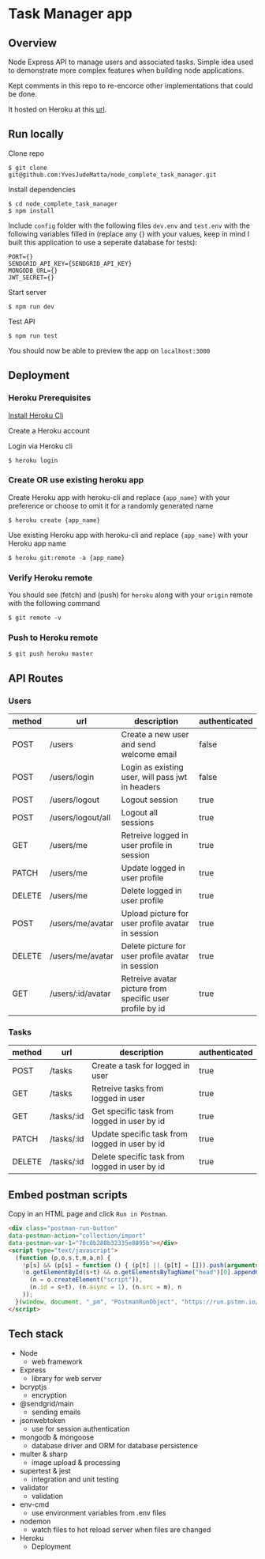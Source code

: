 # Task Manager app

## Overview

Node Express API to manage users and associated tasks. Simple idea used to demonstrate more complex features when building node applications.

Kept comments in this repo to re-encorce other implementations that could be done.

It hosted on Heroku at this [url][hosted-url].

## Run locally

Clone repo

```
$ git clone git@github.com:YvesJudeMatta/node_complete_task_manager.git
```

Install dependencies

```
$ cd node_complete_task_manager
$ npm install
```

Include `config` folder with the following files `dev.env` and `test.env` with the following variables filled in (replace any {} with your values, keep in mind I built this application to use a seperate database for tests):

```
PORT={}
SENDGRID_API_KEY={SENDGRID_API_KEY}
MONGODB_URL={}
JWT_SECRET={}
```

Start server

```
$ npm run dev
```

Test API

```
$ npm run test
```

You should now be able to preview the app on `localhost:3000`

## Deployment

### Heroku Prerequisites

[Install Heroku Cli][install-heroku]

Create a Heroku account

Login via Heroku cli

```
$ heroku login
```

### Create OR use existing heroku app

Create Heroku app with heroku-cli and replace `{app_name}` with your preference or choose to omit it for a randomly generated name

```
$ heroku create {app_name}
```

Use existing Heroku app with heroku-cli and replace `{app_name}` with your Heroku app name

```
$ heroku git:remote -a {app_name}
```

### Verify Heroku remote

You should see (fetch) and (push) for `heroku` along with your `origin` remote with the following command

```
$ git remote -v
```

### Push to Heroku remote

```
$ git push heroku master
```

## API Routes

### Users

method|url|description|authenticated
---|---|---|---
POST|/users|Create a new user and send welcome email|false
POST|/users/login|Login as existing user, will pass jwt in headers|false
POST|/users/logout|Logout session|true
POST|/users/logout/all|Logout all sessions|true
GET|/users/me|Retreive logged in user profile in session|true
PATCH|/users/me|Update logged in user profile |true
DELETE|/users/me|Delete logged in user profile|true
POST|/users/me/avatar|Upload picture for user profile avatar in session|true
DELETE|/users/me/avatar|Delete picture for user profile avatar in session|true
GET|/users/:id/avatar|Retreive avatar picture from specific user profile by id|true


### Tasks

method|url|description|authenticated
---|---|---|---
POST|/tasks|Create a task for logged in user|true
GET|/tasks|Retreive tasks from logged in user|true
GET|/tasks/:id|Get specific task from logged in user by id|true
PATCH|/tasks/:id|Update specific task from logged in user by id|true
DELETE|/tasks/:id|Delete specific task from logged in user by id|true

## Embed postman scripts

Copy in an HTML page and click `Run in Postman`.

```html
<div class="postman-run-button"
data-postman-action="collection/import"
data-postman-var-1="70c0b288b32335e8895b"></div>
<script type="text/javascript">
  (function (p,o,s,t,m,a,n) {
    !p[s] && (p[s] = function () { (p[t] || (p[t] = [])).push(arguments); });
    !o.getElementById(s+t) && o.getElementsByTagName("head")[0].appendChild((
      (n = o.createElement("script")),
      (n.id = s+t), (n.async = 1), (n.src = m), n
    ));
  }(window, document, "_pm", "PostmanRunObject", "https://run.pstmn.io/button.js"));
</script>
```

## Tech stack

- Node
    - web framework
- Express
    - library for web server
- bcryptjs
    - encryption
- @sendgrid/main
    - sending emails
- jsonwebtoken
    - use for session authentication
- mongodb & mongoose
    - database driver and ORM for database persistence
- multer & sharp
    - image upload & processing
- supertest & jest
    - integration and unit testing
- validator
    - validation
- env-cmd
    - use environment variables from .env files
- nodemon
    - watch files to hot reload server when files are changed
- Heroku
    - Deployment


[udemy-course]: https://www.udemy.com/course/the-complete-nodejs-developer-course-2/
[hosted-url]: https://node-complete-task-manager.herokuapp.com/
[install-heroku]: https://devcenter.heroku.com/articles/heroku-cli
